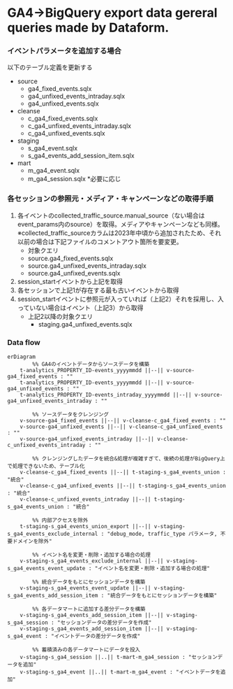 # GA4->BigQuery export data gereral queries made by Dataform.

### イベントパラメータを追加する場合
以下のテーブル定義を更新する
- source
    - ga4_fixed_events.sqlx
    - ga4_unfixed_events_intraday.sqlx
    - ga4_unfixed_events.sqlx    
- cleanse
    - c_ga4_fixed_events.sqlx
    - c_ga4_unfixed_events_intraday.sqlx
    - c_ga4_unfixed_events.sqlx
- staging
    - s_ga4_event.sqlx
    - s_ga4_events_add_session_item.sqlx
- mart
    - m_ga4_event.sqlx
    - m_ga4_session.sqlx *必要に応じ

### 各セッションの参照元・メディア・キャンペーンなどの取得手順
1. 各イベントのcollected_traffic_source.manual_source（ない場合はevent_params内のsource）を取得。メディアやキャンペーンなども同様。※collected_traffic_sourceカラムは2023年中頃から追加されたため、それ以前の場合は下記ファイルのコメントアウト箇所を要変更。
   - 対象クエリ
    - source.ga4_fixed_events.sqlx
    - source.ga4_unfixed_events_intraday.sqlx
    - source.ga4_unfixed_events.sqlx
2. session_startイベントから上記を取得
3. 各セッションで上記1が存在する最も古いイベントから取得
4. session_startイベントに参照元が入っていれば（上記2）それを採用し、入っていない場合はイベント（上記3）から取得
   - 上記2以降の対象クエリ
     - staging.ga4_unfixed_events.sqlx

### Data flow
```mermaid
erDiagram
		%% GA4のイベントデータからソースデータを構築
    t-analytics_PROPERTY_ID-events_yyyymmdd ||--|| v-source-ga4_fixed_events : ""
    t-analytics_PROPERTY_ID-events_yyyymmdd ||--|| v-source-ga4_unfixed_events : ""
    t-analytics_PROPERTY_ID-events_intraday_yyyymmdd ||--|| v-source-ga4_unfixed_events_intraday : ""

		%% ソースデータをクレンジング
    v-source-ga4_fixed_events ||--|| v-cleanse-c_ga4_fixed_events : ""
    v-source-ga4_unfixed_events ||--|| v-cleanse-c_ga4_unfixed_events : ""
    v-source-ga4_unfixed_events_intraday ||--|| v-cleanse-c_unfixed_events_intraday : ""

		%% クレンジングしたデータを統合&処理が複雑すぎて、後続の処理がBigQuery上で処理できないため、テーブル化
    v-cleanse-c_ga4_fixed_events ||--|| t-staging-s_ga4_events_union : "統合"
    v-cleanse-c_ga4_unfixed_events ||--|| t-staging-s_ga4_events_union : "統合"
    v-cleanse-c_unfixed_events_intraday ||--|| t-staging-s_ga4_events_union : "統合"

		%% 内部アクセスを除外
    t-staging-s_ga4_events_union_export ||--|| v-staging-s_ga4_events_exclude_internal : "debug_mode, traffic_type パラメータ, 不要ドメインを除外"

		%% イベント名を変更・削除・追加する場合の処理
    v-staging-s_ga4_events_exclude_internal ||--|| v-staging-s_ga4_events_event_update : "イベント名を変更・削除・追加する場合の処理"

		%% 統合データをもとにセッションデータを構築
    v-staging-s_ga4_events_event_update ||--|| v-staging-s_ga4_events_add_session_item : "統合データをもとにセッションデータを構築"

		%% 各データマートに追加する差分データを構築
    v-staging-s_ga4_events_add_session_item ||--|| v-staging-s_ga4_session : "セッションデータの差分データを作成"
    v-staging-s_ga4_events_add_session_item ||--|| v-staging-s_ga4_event : "イベントデータの差分データを作成"

		%% 蓄積済みの各データマートにデータを投入
    v-staging-s_ga4_session ||..|| t-mart-m_ga4_session : "セッションデータを追加"
    v-staging-s_ga4_event ||..|| t-mart-m_ga4_event : "イベントデータを追加"
 ```